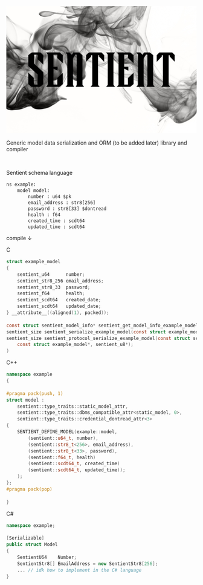 <!--![image info](./docs/sentient_with_background.png)-->
<p align="center">
  <img src="https://github.com/hyper-level-nerds/sentient/blob/master/docs/sentient_with_background.png">
</p>

Generic model data serialization and ORM (to be added later) library and compiler

<br/>

Sentient schema language

```
ns example:
    model model:
        number : u64 $pk
        email_address : str8[256]
        password : str8[33] $dontread
        health : f64
        created_time : scdt64
        updated_time : scdt64
```

compile ↓

C

```C
struct example_model
{
	sentient_u64      number;
	sentient_str8_256 email_address;
	sentient_str8_33  password;
	sentient_f64      health;
	sentient_scdt64   created_date;
	sentient_scdt64   updated_date;
} __attribute__((aligned(1), packed));

const struct sentient_model_info* sentient_get_model_info_example_model();
sentient_size sentient_serialize_example_model(const struct example_model*, sentient_u8*);
sentient_size sentient_protocol_serialize_example_model(const struct sentient_protocol_info*,
	const struct example_model*, sentient_u8*);
)
```

C++

```C++
namespace example
{

#pragma pack(push, 1)
struct model :
    sentient::type_traits::static_model_attr,
    sentient::type_traits::dbms_compatible_attr<static_model, 0>,
    sentient::type_traits::credential_dontread_attr<3>
{
    SENTIENT_DEFINE_MODEL(example::model,
        (sentient::u64_t, number),
        (sentient::str8_t<256>, email_address),
        (sentient::str8_t<33>, password),
        (sentient::f64_t, health)
        (sentient::scdt64_t, created_time)
        (sentient::scdt64_t, updated_time));
    );
};
#pragma pack(pop)

}
```

C#

```C#
namespace example;

[Serializable]
public struct Model
{
    SentientU64    Number;
    SentientStr8[] EmailAddress = new SentientStr8[256];
    ... // idk how to implement in the C# language
}
```
